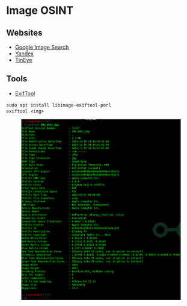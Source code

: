 # Image OSINT

## Websites

* [Google Image Search](https://images.google.com)
* [Yandex](https://yandex.com/images/)
* [TinEye](https://tineye.com)

## Tools

* [ExifTool](https://exiftool.org/)

```
sudo apt install libimage-exiftool-perl
exiftool <img>
```

<figure><img src="../.gitbook/assets/image (1) (1) (1) (1).png" alt=""><figcaption></figcaption></figure>
